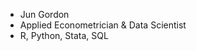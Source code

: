 - Jun Gordon
- Applied Econometrician & Data Scientist 
- R, Python, Stata, SQL

<!---
JunGordon/JunGordon is a ✨ special ✨ repository because its `README.md` (this file) appears on your GitHub profile.
You can click the Preview link to take a look at your changes.
--->
